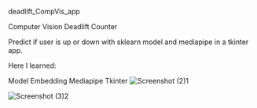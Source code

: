 deadlift_CompVis_app

Computer Vision Deadlift Counter

Predict if user is up or down with sklearn model and mediapipe in a tkinter app.

Here I learned:

Model Embedding
Mediapipe
Tkinter
![Screenshot (2)1](https://github.com/CuriousBhavin/Computer-Vision-Deadlift-Counter/assets/153383871/eadde728-498c-4ca3-b18f-9ee60e867220)

![Screenshot (3)2](https://github.com/CuriousBhavin/Computer-Vision-Deadlift-Counter/assets/153383871/6ad43c71-3710-431c-a796-251ac92ec9ae)




